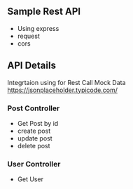 ## Sample Rest API
* Using express
* request
* cors

## API Details
Integrtaion using for Rest Call Mock Data https://jsonplaceholder.typicode.com/

### Post Controller
  - Get Post by id
  - create post
  - update post
  - delete post

### User Controller
  - Get User
